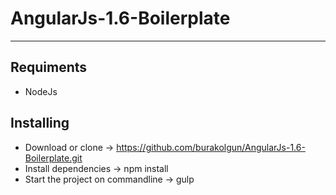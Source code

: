# AngularJs-1.6-Boilerplate
---
## Requiments
* NodeJs

## Installing
*  Download or clone -> https://github.com/burakolgun/AngularJs-1.6-Boilerplate.git
*  Install dependencies -> npm install
*  Start the project on commandline -> gulp
